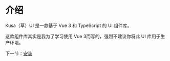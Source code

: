 # 介绍

Kusa（草）UI 是一款基于 Vue 3 和 TypeScript 的 UI 组件库。

这款组件库其实是我为了学习使用 Vue 3而写的，强烈不建议你将此 UI 库用于生产环境。

下一节：[安装](/doc/install)